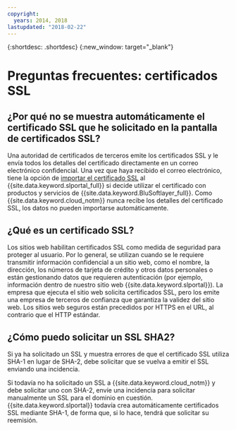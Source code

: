 ```yaml
---
copyright:
  years: 2014, 2018
lastupdated: "2018-02-22"
---
```


{:shortdesc: .shortdesc}
{:new_window: target="_blank"}

<a name="top"></a>
# Preguntas frecuentes: certificados SSL

## ¿Por qué no se muestra automáticamente el certificado SSL que he solicitado en la pantalla de certificados SSL?

Una autoridad de certificados de terceros emite los certificados SSL y le envía todos los detalles del certificado directamente en un correo electrónico confidencial. Una vez que haya recibido el correo electrónico, tiene la opción de [importar el certificado SSL](import-ssl-certificate.html) al {{site.data.keyword.slportal_full}} si decide utilizar el certificado con productos y servicios de {{site.data.keyword.BluSoftlayer_full}}. Como {{site.data.keyword.cloud_notm}} nunca recibe los detalles del certificado SSL, los datos no pueden importarse automáticamente.

## ¿Qué es un certificado SSL?

Los sitios web habilitan certificados SSL como medida de seguridad para proteger al usuario. Por lo general, se utilizan cuando se le requiere transmitir información confidencial a un sitio web, como el nombre, la dirección, los números de tarjeta de crédito y otros datos personales o están gestionando datos que requieren autenticación (por ejemplo, información dentro de nuestro sitio web {{site.data.keyword.slportal}}). La empresa que ejecuta el sitio web solicita certificados SSL, pero los emite una empresa de terceros de confianza que garantiza la validez del sitio web. Los sitios web seguros están precedidos por HTTPS en el URL, al contrario que el HTTP estándar.

## ¿Cómo puedo solicitar un SSL SHA2?

Si ya ha solicitado un SSL y muestra errores de que el certificado SSL utiliza SHA-1 en lugar de SHA-2, debe solicitar que se vuelva a emitir el SSL enviando una incidencia.

Si todavía no ha solicitado un SSL a {{site.data.keyword.cloud_notm}} y debe solicitar uno con SHA-2, envíe una incidencia para solicitar manualmente un SSL para el dominio en cuestión. {{site.data.keyword.slportal}} todavía crea automáticamente certificados SSL mediante SHA-1, de forma que, si lo hace, tendrá que solicitar su reemisión.

